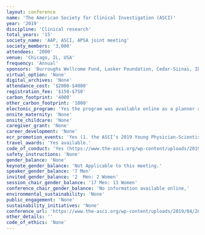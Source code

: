 ```yaml
---
layout: conference 
name: 'The American Society for Clinical Investigation (ASCI)'
year: '2019'
discipline: 'Clinical research'
total_years: '15'
society_name: 'AAP, ASCI, APSA joint meeting'
society_members: '3,000'
attendees: '2000'
venue: 'Chicago, IL, USA'
frequency: 'Annual'
sponsors: 'Burroughs Wellcome Fund, Lasker Foundation, Cedar-Siinai, IDSA, Harrington Discovery Institute, Michigan Medicine, Columbia University, Vanderbilt University Medical Center, Case Western University, SAEM, ASN, AAI, AACR, RSDP'
virtual_option: 'None'
digital_archives: 'None'
attendance_cost: '$2000-$4000'
registration_fee: '$150-$750'
carbon_footprint: '4000'
other_carbon_footprint: '1000'
electonic_program: 'Yes the program was available online as a planner and a .pdf file.'
onsite_maternity: 'None'
onsite_childcare: 'None'
caregiver_grant: 'None'
career_development: 'None'
ecr_promotion_events: 'Yes (1. the ASCI’s 2019 Young Physician-Scientist Award Recipients 2. Best Poster Awards:in the amount of $1000 each)'
travel_awards: 'Yes available.'
code_of_conduct: 'Yes (https://www.the-asci.org/wp-content/uploads/2019/04/2019-joint-meeting-program-final-small.pdf)'
safety_instructions: 'None'
gender_balance: 'None'
keynote_gender_balance: 'Not Applicable to this meeting.'
speaker_gender_balance: '7 Men'
invited_gender_balance: '2  Men: 2 Women'
session_chair_gender_balance: '17 Men: 13 Women'
conference_chair_gender_balance: 'No information available online,'
environmental_sustainability: 'None'
public_engagement: 'None'
sustainability_initiatives: 'None'
conference_url: 'https://www.the-asci.org/wp-content/uploads/2019/04/2019-joint-meeting-program-final-small.pdf'
other_details: ''
code_of_ethics: 'None'
---
```

